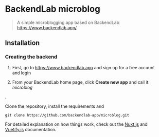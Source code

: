 # BackendLab microblog

> A simple microblogging app based on BackendLab: https://www.backendlab.app/

## Installation

### Creating the backend

1. First, go to https://www.backendlab.app and sign up for a free account and login

2. From your BackendLab home page, click **Create new app** and call it *microblog*


.


Clone the repository, install the requirements and 
```
git clone https://github.com/backendlab-app/microblog.git
```

For detailed explanation on how things work, check out the [Nuxt.js](https://github.com/nuxt/nuxt.js) and [Vuetify.js](https://vuetifyjs.com/) documentation.
